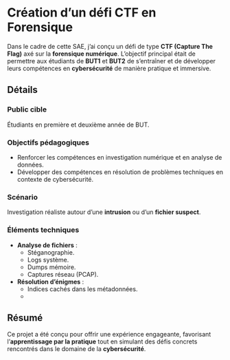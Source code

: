 # Création d’un défi CTF en Forensique

Dans le cadre de cette SAE, j’ai conçu un défi de type **CTF (Capture The Flag)** axé sur la **forensique numérique**. L’objectif principal était de permettre aux étudiants de **BUT1** et **BUT2** de s’entraîner et de développer leurs compétences en **cybersécurité** de manière pratique et immersive.

## Détails

### Public cible
Étudiants en première et deuxième année de BUT.

### Objectifs pédagogiques
- Renforcer les compétences en investigation numérique et en analyse de données.
- Développer des compétences en résolution de problèmes techniques en contexte de cybersécurité.

### Scénario
Investigation réaliste autour d’une **intrusion** ou d’un **fichier suspect**.

### Éléments techniques
- **Analyse de fichiers** :
  - Stéganographie.
  - Logs système.
  - Dumps mémoire.
  - Captures réseau (PCAP).
- **Résolution d’énigmes** :
  - Indices cachés dans les métadonnées.
  - 
## Résumé
Ce projet a été conçu pour offrir une expérience engageante, favorisant l’**apprentissage par la pratique** tout en simulant des défis concrets rencontrés dans le domaine de la **cybersécurité**.

